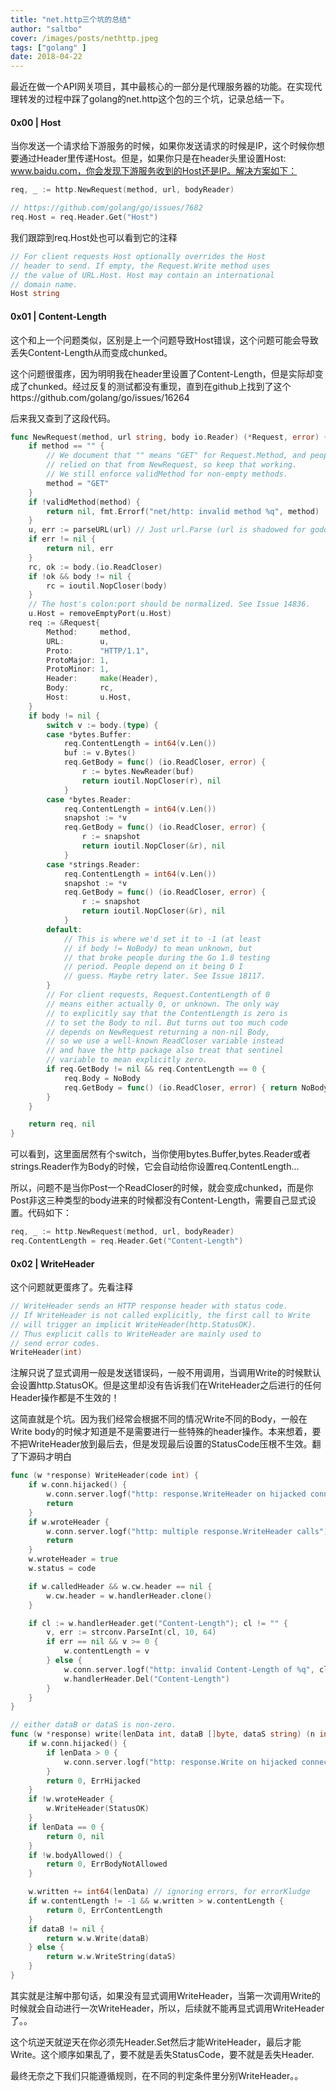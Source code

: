 ```yaml
---
title: "net.http三个坑的总结"
author: "saltbo"
cover: /images/posts/nethttp.jpeg
tags: ["golang" ]
date: 2018-04-22
---
```


最近在做一个API网关项目，其中最核心的一部分是代理服务器的功能。在实现代理转发的过程中踩了golang的net.http这个包的三个坑，记录总结一下。
<!-- more -->

#### 0x00 | Host

当你发送一个请求给下游服务的时候，如果你发送请求的时候是IP，这个时候你想要通过Header里传递Host。但是，如果你只是在header头里设置Host: www.baidu.com，你会发现下游服务收到的Host还是IP。解决方案如下：

```go
req, _ := http.NewRequest(method, url, bodyReader)

// https://github.com/golang/go/issues/7682
req.Host = req.Header.Get("Host") 
```

我们跟踪到req.Host处也可以看到它的注释
```go
// For client requests Host optionally overrides the Host
// header to send. If empty, the Request.Write method uses
// the value of URL.Host. Host may contain an international
// domain name.
Host string
```

#### 0x01 | Content-Length
这个和上一个问题类似，区别是上一个问题导致Host错误，这个问题可能会导致丢失Content-Length从而变成chunked。

这个问题很蛋疼，因为明明我在header里设置了Content-Length，但是实际却变成了chunked。经过反复的测试都没有重现，直到在github上找到了这个https://github.com/golang/go/issues/16264

后来我又查到了这段代码。
```go
func NewRequest(method, url string, body io.Reader) (*Request, error) {
	if method == "" {
		// We document that "" means "GET" for Request.Method, and people have
		// relied on that from NewRequest, so keep that working.
		// We still enforce validMethod for non-empty methods.
		method = "GET"
	}
	if !validMethod(method) {
		return nil, fmt.Errorf("net/http: invalid method %q", method)
	}
	u, err := parseURL(url) // Just url.Parse (url is shadowed for godoc).
	if err != nil {
		return nil, err
	}
	rc, ok := body.(io.ReadCloser)
	if !ok && body != nil {
		rc = ioutil.NopCloser(body)
	}
	// The host's colon:port should be normalized. See Issue 14836.
	u.Host = removeEmptyPort(u.Host)
	req := &Request{
		Method:     method,
		URL:        u,
		Proto:      "HTTP/1.1",
		ProtoMajor: 1,
		ProtoMinor: 1,
		Header:     make(Header),
		Body:       rc,
		Host:       u.Host,
	}
	if body != nil {
		switch v := body.(type) {
		case *bytes.Buffer:
			req.ContentLength = int64(v.Len())
			buf := v.Bytes()
			req.GetBody = func() (io.ReadCloser, error) {
				r := bytes.NewReader(buf)
				return ioutil.NopCloser(r), nil
			}
		case *bytes.Reader:
			req.ContentLength = int64(v.Len())
			snapshot := *v
			req.GetBody = func() (io.ReadCloser, error) {
				r := snapshot
				return ioutil.NopCloser(&r), nil
			}
		case *strings.Reader:
			req.ContentLength = int64(v.Len())
			snapshot := *v
			req.GetBody = func() (io.ReadCloser, error) {
				r := snapshot
				return ioutil.NopCloser(&r), nil
			}
		default:
			// This is where we'd set it to -1 (at least
			// if body != NoBody) to mean unknown, but
			// that broke people during the Go 1.8 testing
			// period. People depend on it being 0 I
			// guess. Maybe retry later. See Issue 18117.
		}
		// For client requests, Request.ContentLength of 0
		// means either actually 0, or unknown. The only way
		// to explicitly say that the ContentLength is zero is
		// to set the Body to nil. But turns out too much code
		// depends on NewRequest returning a non-nil Body,
		// so we use a well-known ReadCloser variable instead
		// and have the http package also treat that sentinel
		// variable to mean explicitly zero.
		if req.GetBody != nil && req.ContentLength == 0 {
			req.Body = NoBody
			req.GetBody = func() (io.ReadCloser, error) { return NoBody, nil }
		}
	}

	return req, nil
}
```

可以看到，这里面居然有个switch，当你使用bytes.Buffer,bytes.Reader或者strings.Reader作为Body的时候，它会自动给你设置req.ContentLength...

所以，问题不是当你Post一个ReadCloser的时候，就会变成chunked，而是你Post非这三种类型的body进来的时候都没有Content-Length，需要自己显式设置。代码如下：

```go
req, _ := http.NewRequest(method, url, bodyReader)
req.ContentLength = req.Header.Get("Content-Length")
```

#### 0x02 | WriteHeader

这个问题就更蛋疼了。先看注释
```go
// WriteHeader sends an HTTP response header with status code.
// If WriteHeader is not called explicitly, the first call to Write
// will trigger an implicit WriteHeader(http.StatusOK).
// Thus explicit calls to WriteHeader are mainly used to
// send error codes.
WriteHeader(int)
```

注解只说了显式调用一般是发送错误码，一般不用调用，当调用Write的时候默认会设置http.StatusOK。但是这里却没有告诉我们在WriteHeader之后进行的任何Header操作都是不生效的！

这简直就是个坑。因为我们经常会根据不同的情况Write不同的Body，一般在Write body的时候才知道是不是需要进行一些特殊的header操作。本来想着，要不把WriteHeader放到最后去，但是发现最后设置的StatusCode压根不生效。翻了下源码才明白
```go
func (w *response) WriteHeader(code int) {
	if w.conn.hijacked() {
		w.conn.server.logf("http: response.WriteHeader on hijacked connection")
		return
	}
	if w.wroteHeader {
		w.conn.server.logf("http: multiple response.WriteHeader calls")
		return
	}
	w.wroteHeader = true
	w.status = code

	if w.calledHeader && w.cw.header == nil {
		w.cw.header = w.handlerHeader.clone()
	}

	if cl := w.handlerHeader.get("Content-Length"); cl != "" {
		v, err := strconv.ParseInt(cl, 10, 64)
		if err == nil && v >= 0 {
			w.contentLength = v
		} else {
			w.conn.server.logf("http: invalid Content-Length of %q", cl)
			w.handlerHeader.Del("Content-Length")
		}
	}
}

// either dataB or dataS is non-zero.
func (w *response) write(lenData int, dataB []byte, dataS string) (n int, err error) {
	if w.conn.hijacked() {
		if lenData > 0 {
			w.conn.server.logf("http: response.Write on hijacked connection")
		}
		return 0, ErrHijacked
	}
	if !w.wroteHeader {
		w.WriteHeader(StatusOK)
	}
	if lenData == 0 {
		return 0, nil
	}
	if !w.bodyAllowed() {
		return 0, ErrBodyNotAllowed
	}

	w.written += int64(lenData) // ignoring errors, for errorKludge
	if w.contentLength != -1 && w.written > w.contentLength {
		return 0, ErrContentLength
	}
	if dataB != nil {
		return w.w.Write(dataB)
	} else {
		return w.w.WriteString(dataS)
	}
}
```

其实就是注解中那句话，如果没有显式调用WriteHeader，当第一次调用Write的时候就会自动进行一次WriteHeader，所以，后续就不能再显式调用WriteHeader了。。

这个坑逆天就逆天在你必须先Header.Set然后才能WriteHeader，最后才能Write。这个顺序如果乱了，要不就是丢失StatusCode，要不就是丢失Header.

最终无奈之下我们只能遵循规则，在不同的判定条件里分别WriteHeader。。
